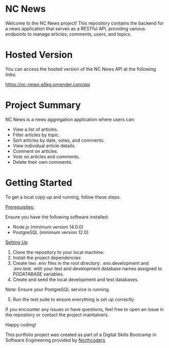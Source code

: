 # NC News

Welcome to the NC News project! This repository contains the backend for a news application that serves as a RESTful API, providing various endpoints to manage articles, comments, users, and topics.

# Hosted Version
You can access the hosted version of the NC News API at the following links:

https://nc-news-a5kg.onrender.com/api

# Project Summary

NC News is a news aggregation application where users can:

* View a list of articles.
* Filter articles by topic.
* Sort articles by date, votes, and comments.
* View individual article details.
* Comment on articles.
* Vote on articles and comments.
* Delete their own comments.



# Getting Started

To get a local copy up and running, follow these steps.

<u> Prerequisites: </u>

Ensure you have the following software installed:

* Node.js (minimum version 14.0.0)
* PostgreSQL (minimum version 12.0)


<u> Setting Up </u>
 

1. Clone the repository to your local machine:
2. Install the project dependencies
3. Create two .env files in the root directory: .env.development and .env.test. with your test and development database names assigned to PGDATABASE variables. 
4. Create and seed the local development and test databases.

Note: Ensure your PostgreSQL service is running.

5. Run the test suite to ensure everything is set up correctly:


If you encounter any issues or have questions, feel free to open an issue in the repository or contact the project maintainers.

Happy coding! 

This portfolio project was created as part of a Digital Skills Bootcamp in Software Engineering provided by [Northcoders](https://northcoders.com/)
